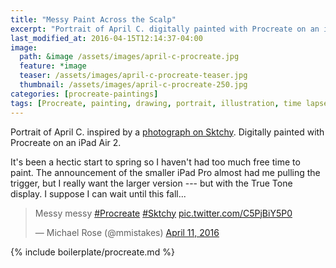 ```yaml
---
title: "Messy Paint Across the Scalp"
excerpt: "Portrait of April C. digitally painted with Procreate on an iPad."
last_modified_at: 2016-04-15T12:14:37-04:00
image: 
  path: &image /assets/images/april-c-procreate.jpg
  feature: *image
  teaser: /assets/images/april-c-procreate-teaser.jpg
  thumbnail: /assets/images/april-c-procreate-250.jpg
categories: [procreate-paintings]
tags: [Procreate, painting, drawing, portrait, illustration, time lapse]
---
```


Portrait of April C. inspired by a [photograph on Sktchy](http://sktchy.com/idj87H ). Digitally painted with Procreate on an iPad Air 2.

It's been a hectic start to spring so I haven't had too much free time to paint. The announcement of the smaller iPad Pro almost had me pulling the trigger, but I really want the larger version --- but with the True Tone display. I suppose I can wait until this fall...

<blockquote class="twitter-video" data-lang="en"><p lang="en" dir="ltr">Messy messy <a href="https://twitter.com/hashtag/Procreate?src=hash">#Procreate</a> <a href="https://twitter.com/hashtag/Sktchy?src=hash">#Sktchy</a> <a href="https://t.co/C5PjBiY5P0">pic.twitter.com/C5PjBiY5P0</a></p>&mdash; Michael Rose (@mmistakes) <a href="https://twitter.com/mmistakes/status/719340953656508416">April 11, 2016</a></blockquote>
<script async src="//platform.twitter.com/widgets.js" charset="utf-8"></script>

{% include boilerplate/procreate.md %}

